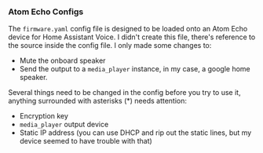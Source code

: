 ### Atom Echo Configs

The `firmware.yaml` config file is designed to be loaded onto an Atom Echo device for Home Assistant Voice. I didn't create this file, there's reference to the source inside the config file. I only made some changes to:

- Mute the onboard speaker
- Send the output to a `media_player` instance, in my case, a google home speaker.

Several things need to be changed in the config before you try to use it, anything surrounded with asterisks (*) needs attention:
- Encryption key
- `media_player` output device
- Static IP address (you can use DHCP and rip out the static lines, but my device seemed to have trouble with that)

